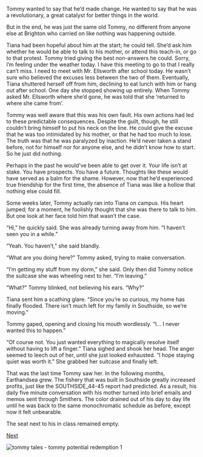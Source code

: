 Tommy wanted to say that he’d made change. He wanted to say that he was a revolutionary, a great catalyst for better things in the world. 

But in the end, he was just the same old Tommy, no different from anyone else at Brighton who carried on like nothing was happening outside. 

Tiana had been hopeful about him at the start; he could tell. She’d ask him whether he would be able to talk to his mother, or attend this teach-in, or go to that protest. Tommy tried giving the best non-answers he could. Sorry, I’m feeling under the weather today. I have this meeting to go to that I really can’t miss. I need to meet with Mr. Ellsworth after school today. He wasn’t sure who believed the excuses less between the two of them. Eventually, Tiana shuttered herself off from him, declining to eat lunch with him or hang out after school. One day she stopped showing up entirely. When Tommy asked Mr. Ellsworth where she’d gone, he was told that she ‘returned to where she came from’. 

Tommy was well aware that this was his own fault. His own actions had led to these predictable consequences. Despite the guilt, though, he still couldn’t bring himself to put his neck on the line. He could give the excuse that he was too intimidated by his mother, or that he had too much to lose. The truth was that he was paralyzed by inaction. He’d never taken a stand before, not for himself nor for anyone else, and he didn’t know how to start. So he just did nothing.

Perhaps in the past he would’ve been able to get over it. Your life isn’t at stake. You have prospects. You have a future. Thoughts like these would have served as a balm for the shame. However, now that he’d experienced true friendship for the first time, the absence of Tiana was like a hollow that nothing else could fill. 

Some weeks later, Tommy actually ran into Tiana on campus. His heart jumped; for a moment, he foolishly thought that she was there to talk to him. But one look at her face told him that wasn’t the case. 

“Hi,” he quickly said. She was already turning away from him. “I haven’t seen you in a while.”

“Yeah. You haven’t,” she said blandly. 

“What are you doing here?” Tommy asked, trying to make conversation. 

“I’m getting my stuff from my dorm,” she said. Only then did Tommy notice the suitcase she was wheeling next to her. “I’m leaving.”

“What?” Tommy blinked, not believing his ears. “Why?”

Tiana sent him a scathing glare. “Since you’re so curious, my home has finally flooded. There isn’t much left for my family in Southside, so we’re moving.” 

Tommy gaped, opening and closing his mouth wordlessly. “I… I never wanted this to happen.”

“Of course not. You just wanted everything to magically resolve itself without having to lift a finger.” Tiana sighed and shook her head. The anger seemed to leech out of her, until she just looked exhausted. “I hope staying quiet was worth it.” She grabbed her suitcase and finally left. 

That was the last time Tommy saw her. In the following months, Earthandsea grew. The fishery that was built in Southside greatly increased profits, just like the SOUTHSIDE_44-45 report had predicted. As a result, his daily five minute conversation with his mother turned into brief emails and memos sent through Smithers. The color drained out of his day to day life until he was back to the same monochromatic schedule as before, except now it felt unbearable. 

The seat next to his in class remained empty. 

[Next](https://dorsadanesh.github.io/RisingTides-Sink-or-Swim/end.html)

![tommy tales - tommy potential redemption 1](https://github.com/dorsadanesh/RisingTides-Sink-or-Swim/assets/114564837/b76c6902-5a8c-429a-8d67-ff345c904e1f)


